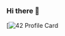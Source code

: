 ### Hi there 👋

[![42 Profile Card](https://1337-readme.vercel.app/api/profile?cursus=42cursus&dark=false&forty_two_network_logo=show&login=ael-yamo)
